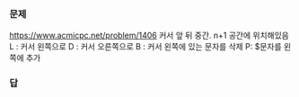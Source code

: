 ### 문제
https://www.acmicpc.net/problem/1406
커서 앞 뒤 중간. n+1 공간에 위치해있음
L : 커서 왼쪽으로
D : 커서 오른쪽으로
B : 커서 왼쪽에 있는 문자를 삭제
P: $문자를 왼쪽에 추가

### 답